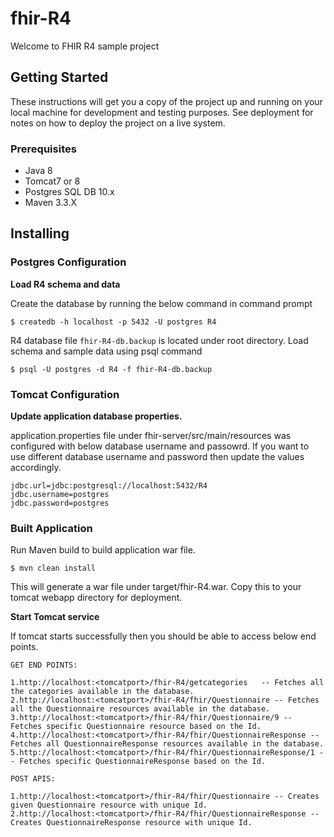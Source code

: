 # fhir-R4
Welcome to FHIR R4 sample project

## Getting Started
These instructions will get you a copy of the project up and running on your local machine for development and testing purposes. See deployment for notes on how to deploy the project on a live system.

### Prerequisites
*	Java 8
*	Tomcat7 or 8
*	Postgres SQL DB 10.x
*	Maven 3.3.X

## Installing

### Postgres Configuration

**Load R4 schema and data**

Create the database by running the below command in command prompt

```
$ createdb -h localhost -p 5432 -U postgres R4
```

R4 database file `fhir-R4-db.backup` is located under root directory. Load schema and sample data using psql command

```
$ psql -U postgres -d R4 -f fhir-R4-db.backup 
```

### Tomcat Configuration 

**Update application database properties.**

application.properties file under fhir-server/src/main/resources was configured with below database username and passowrd. If you want to use different database username and password then update the values accordingly. 

```  
jdbc.url=jdbc:postgresql://localhost:5432/R4
jdbc.username=postgres
jdbc.password=postgres
```

### Built Application 
Run Maven build to build application war file. 
```
$ mvn clean install 
```
This will generate a war file under target/fhir-R4.war. Copy this to your tomcat webapp directory for deployment.

**Start Tomcat service**

If tomcat starts successfully then you should be able to access below end points. 

```
GET END POINTS:

1.http://localhost:<tomcatport>/fhir-R4/getcategories   -- Fetches all the categories available in the database. 
2.http://localhost:<tomcatport>/fhir-R4/fhir/Questionnaire -- Fetches all the Questionnaire resources available in the database.
3.http://localhost:<tomcatport>/fhir-R4/fhir/Questionnaire/9 -- Fetches specific Questionnaire resource based on the Id. 
4.http://localhost:<tomcatport>/fhir-R4/fhir/QuestionnaireResponse -- Fetches all QuestionnaireResponse resources available in the database.
5.http://localhost:<tomcatport>/fhir-R4/fhir/QuestionnaireResponse/1 -- Fetches specific QuestionnaireResponse based on the Id.

POST APIS: 

1.http://localhost:<tomcatport>/fhir-R4/fhir/Questionnaire -- Creates given Questionnaire resource with unique Id. 
2.http://localhost:<tomcatport>/fhir-R4/fhir/QuestionnaireResponse -- Creates QuestionnaireResponse resource with unique Id. 
```


  
